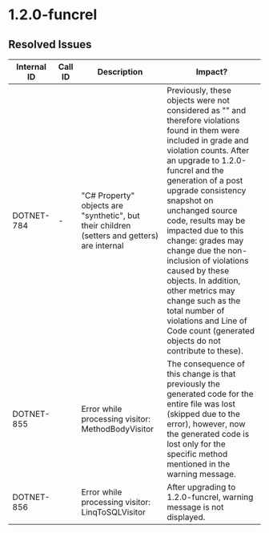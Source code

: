 # 1.2.0-funcrel

## Resolved Issues

| Internal ID | Call ID | Description | Impact? |
| ----------- | ------- | ----------- | ------- |
| DOTNET-784 | - | "C\# Property" objects are "synthetic", but their children (setters and getters) are internal | Previously, these objects were not considered as "" and therefore violations found in them were included in grade and violation counts. After an upgrade to 1.2.0-funcrel and the generation of a post upgrade consistency snapshot on unchanged source code, results may be impacted due to this change: grades may change due the non-inclusion of violations caused by these objects. In addition, other metrics may change such as the total number of violations and Line of Code count (generated objects do not contribute to these). |
| DOTNET-855 |  | Error while processing visitor: MethodBodyVisitor | The consequence of this change is that previously the generated code for the entire file was lost (skipped due to the error), however, now the generated code is lost only for the specific method mentioned in the warning message. |
| DOTNET-856 |  | Error while processing visitor: LinqToSQLVisitor | After upgrading to 1.2.0-funcrel, warning message is not displayed. |

